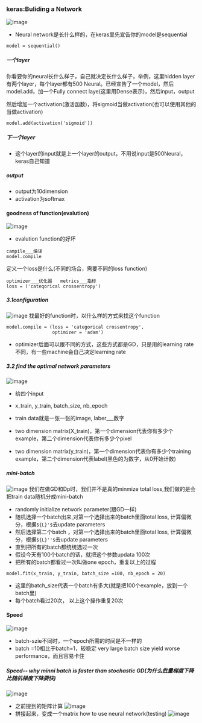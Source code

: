 ### keras:Buliding a Network
![image](9C366571D561417AAA2A10165E8B6CD5)
- Neural network是长什么样的，在keras里先宣告你的model是sequential

```
model = sequential()
```

##### 一个layer
你看要你的neural长什么样子，自己就决定长什么样子，举例，这里hidden layer 有两个layer，每个layer都有500 Neural。已经宣告了一个model，然后model.add，加一个Fully connect laye(这里用Dense表示)，然后input，output

然后增加一个activation(激活函数)，将sigmoid当做activation(也可以使用其他的当做activation)

```
model.add(activation('sigmoid'))
```
##### 下一个layer
- 这个layer的input就是上一个layer的output，不用说input是500Neural，keras自己知道

##### output
- output为10dimension
- activation为softmax

#### goodness of function(evalution)
![image](241053EC99954DD48185A757091360C3)
- evalution function的好坏

```
campile___编译
model.compile
```
定义一个loss是什么(不同的场合，需要不同的loss function)

```
optimizer___优化器   metrics___指标
loss = ('cateqorical crossentropy')
```
##### 3.1configuration
![image](62DC7FE074DB443FAC40DC0AA8525DAE)
找最好的function时，以什么样的方式来找这个function
```
model.compile = (loss = 'categorical crossentropy',
                 optimizer = 'adam')
```
- optimizer后面可以跟不同的方式，这些方式都是GD，只是用的learning rate不同，有一些machine会自己决定learning rate
##### 3.2 find the optimal network parameters
![image](4F6A2C9A0BCE4B4E8B9C37822C0B5AEB)
- 给四个input
- x_train, y_train, batch_size, nb_epoch
- train data就是一张一张的image, laber___数字


- two dimension matrix(X_train)，第一个dimension代表你有多少个example，第二个dimension代表你有多少个pixel
- two dimension matrix(y_train)，第一个dimension代表你有多少个training example，第二个dimension代表label(黑色的为数字，从0开始计数)
##### mini-batch
![image](9DF09F41C8644FCD864EF9234BFA8752)
我们在做GD和Dp时，我们并不是真的minmize total loss,我们做的是会把train data随机分成mini-batch
- randomly initialize network parameter(跟GD一样)
- 随机选择一个batch出来,对第一个选择出来的batch里面total loss, 计算偏微分，根据`${L}'$`去update parameters
- 然后选择第二个batch ，对第一个选择出来的batch里面total loss, 计算偏微分，根据`${L}''$`去update parameters
- 直到把所有的batch都统统选过一次
- 假设今天有100个batch的话，就把这个参数updata 100次
- 把所有的batch都看过一次叫做one epoch，重复以上的过程

```
model.fit(x_train, y_train, batch_size =100, nb_epoch = 20)
```
- 这里的batch_size代表一个batch有多大(就是把100个example，放到一个batch里)
- 每个batch看过20次， 以上这个操作重复20次

#### Speed
![image](7BCAF3CE8D3842D39918C5AF391A951D)
- batch-szie不同时，一个epoch所需的时间是不一样的
- batch =10相比于batch=1，较稳定
very large batch size yield worse performance，而且容易卡住

##### Speed-- why minni batch is faster than stochastic GD(为什么批量梯度下降比随机梯度下降要快)
![image](9A0757BABC274C86914B29AFAE700F4C)
- 之前提到的矩阵计算
![image](35C3801EF9314DE1A5BCEE0B00A11BC1)
- 拼接起来，变成一个matrix
how to use neural network(testing)
![image](3D43A0B3234043CCBC7CFDD8E21B875E)

